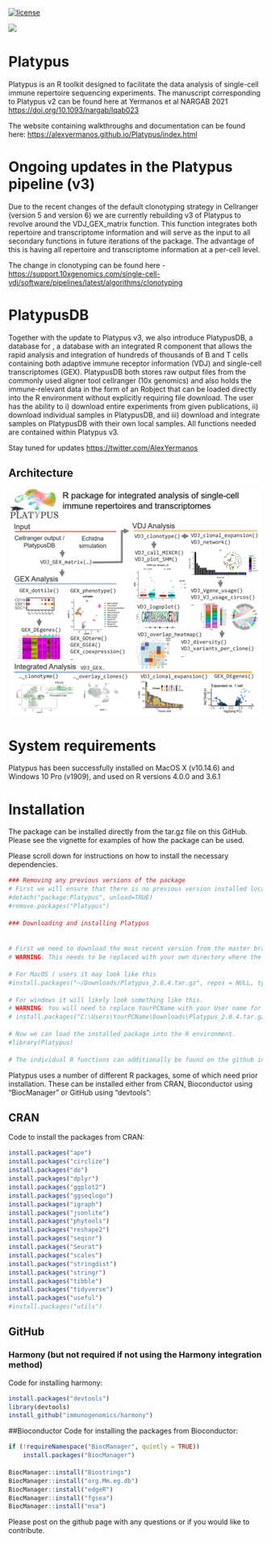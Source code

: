 
<!-- README.md is generated from README.Rmd. Please edit that file -->

<!-- badges: start -->
<!-- [![R-CMD-check](https://github.com/alexyermanos/Platypus/workflows/R-CMD-check/badge.svg)](https://github.com/alexyermanos/Platypus/actions) -->

[![license](https://img.shields.io/badge/license-GPL--2-blue.svg)](https://www.gnu.org/licenses/old-licenses/gpl-2.0.html)
<!-- badges: end -->


![](https://repository-images.githubusercontent.com/297313954/10e0a180-713e-11eb-9a23-ef93a9d86e8b)

# Platypus 

Platypus is an R toolkit designed to facilitate the data analysis of
single-cell immune repertoire sequencing experiments. The manuscript
corresponding to Platypus v2 can be found here at Yermanos et al NARGAB
2021 <https://doi.org/10.1093/nargab/lqab023>

The website containing walkthroughs and documentation can be found here:
https://alexyermanos.github.io/Platypus/index.html 


# Ongoing updates in the Platypus pipeline (v3)

Due to the recent changes of the default clonotyping strategy in
Cellranger (version 5 and version 6) we are currently rebuilding v3 of
Platypus to revolve around the VDJ\_GEX\_matrix function. This function
integrates both repertoire and transcriptome information and will serve
as the input to all secondary functions in future iterations of the
package. The advantage of this is having all repertoire and
transcriptome information at a per-cell level.

The change in clonotyping can be found here -
<https://support.10xgenomics.com/single-cell-vdj/software/pipelines/latest/algorithms/clonotyping>

# PlatypusDB

Together with the update to Platypus v3, we also introduce PlatypusDB, a database for , a database with an integrated R component that allows 
the rapid analysis and integration of hundreds of thousands of B and T cells containing both adaptive immune receptor information (VDJ) and single-cell transcriptomes (GEX). 
PlatypusDB both stores raw output files from the commonly used aligner tool cellranger (10x genomics) and also holds the immune-relevant data in the form of an Robject
that can be loaded directly into the R environment without explicitly requiring file download. The user has the ability to
i) download entire experiments from given publications, ii) download individual samples in PlatypusDB, and iii) download and integrate samples on PlatypusDB with their own local samples.
All functions needed are contained within Platypus v3. 

Stay tuned for updates <https://twitter.com/AlexYermanos>

## Architecture

![](images/PlatypusV3_abstract.png)

# System requirements

Platypus has been successfully installed on MacOS X (v10.14.6) and
Windows 10 Pro (v1909), and used on R versions 4.0.0 and 3.6.1

# Installation

The package can be installed directly from the tar.gz file on this
GitHub. Please see the vignette for examples of how the package can be
used.

Please scroll down for instructions on how to install the necessary
dependencies.

``` r
### Removing any previous versions of the package
# First we will ensure that there is no previous version installed locally
#detach("package:Platypus", unload=TRUE)
#remove.packages("Platypus")

### Downloading and installing Platypus


# First we need to download the most recent version from the master branch at https://github.com/alexyermanos/Platypus we can install the package using the following command. 
# WARNING: This needs to be replaced with your own directory where the downloaded package is found

# For MacOS ( users it may look like this
#install.packages("~/Downloads/Platypus_2.0.4.tar.gz", repos = NULL, type="source")

# For windows it will likely look something like this. 
# WARNING: You will need to replace YourPCName with your User name for the windows account in the directory. 
# install.packages("C:\Users\YourPCName\Downloads\Platypus_2.0.4.tar.gz", repos = NULL, type="source")

# Now we can load the installed package into the R environment. 
#library(Platypus)

# The individual R functions can additionally be found on the github in the Functions branch. Within this branch, there is a folder "R" which contains the individual functions. This can similarly be downloaded and loaded into the R environment incase not all functions are desired. Similarly, these functions are actively updated and may include more features than the in original tar.gz file. 
```

Platypus uses a number of different R packages, some of which need prior
installation. These can be installed either from CRAN, Bioconductor
using “BiocManager” or GitHub using “devtools”:

## CRAN

Code to install the packages from CRAN:

``` r
install.packages("ape")
install.packages("circlize")
install.packages("do")
install.packages("dplyr")
install.packages("ggplot2")
install.packages("ggseqlogo")
install.packages("igraph")
install.packages("jsonlite")
install.packages("phytools")
install.packages("reshape2")
install.packages("seqinr")
install.packages("Seurat")
install.packages("scales")
install.packages("stringdist")
install.packages("stringr")
install.packages("tibble")
install.packages("tidyverse")
install.packages("useful")
#install.packages("utils")
```

## GitHub

### Harmony (but not required if not using the Harmony integration method)

Code for installing harmony:

``` r
install.packages("devtools")
library(devtools)
install_github("immunogenomics/harmony")
```

\#\#Bioconductor Code for installing the packages from Bioconductor:

``` r
if (!requireNamespace("BiocManager", quietly = TRUE))
    install.packages("BiocManager")
    
BiocManager::install("Biostrings")
BiocManager::install("org.Mm.eg.db")
BiocManager::install("edgeR")
BiocManager::install("fgsea")
BiocManager::install("msa")
```

Please post on the github page with any questions or if you would like
to contribute.
